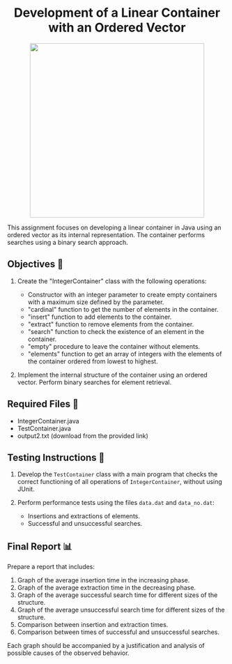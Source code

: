 <h1 align="center">Development of a Linear Container with an Ordered Vector</h1>

<p align="center">
  <img width="400px" src="https://github.com/AlejandroDavidArzolaSaavedra/Data-Structures/assets/90756437/aac444fe-27af-4e95-a183-7269514b708c"/>
</p>

This assignment focuses on developing a linear container in Java using an ordered vector as its internal representation. The container performs searches using a binary search approach.

## Objectives 🎯

1. Create the "IntegerContainer" class with the following operations:
   - Constructor with an integer parameter to create empty containers with a maximum size defined by the parameter.
   - "cardinal" function to get the number of elements in the container.
   - "insert" function to add elements to the container.
   - "extract" function to remove elements from the container.
   - "search" function to check the existence of an element in the container.
   - "empty" procedure to leave the container without elements.
   - "elements" function to get an array of integers with the elements of the container ordered from lowest to highest.

2. Implement the internal structure of the container using an ordered vector. Perform binary searches for element retrieval.

## Required Files 📄

- IntegerContainer.java
- TestContainer.java
- output2.txt (download from the provided link)

## Testing Instructions 🧪

1. Develop the `TestContainer` class with a main program that checks the correct functioning of all operations of `IntegerContainer`, without using JUnit.

2. Perform performance tests using the files `data.dat` and `data_no.dat`:
   - Insertions and extractions of elements.
   - Successful and unsuccessful searches.

## Final Report 📊

Prepare a report that includes:

1. Graph of the average insertion time in the increasing phase.
2. Graph of the average extraction time in the decreasing phase.
3. Graph of the average successful search time for different sizes of the structure.
4. Graph of the average unsuccessful search time for different sizes of the structure.
5. Comparison between insertion and extraction times.
6. Comparison between times of successful and unsuccessful searches.

Each graph should be accompanied by a justification and analysis of possible causes of the observed behavior.
